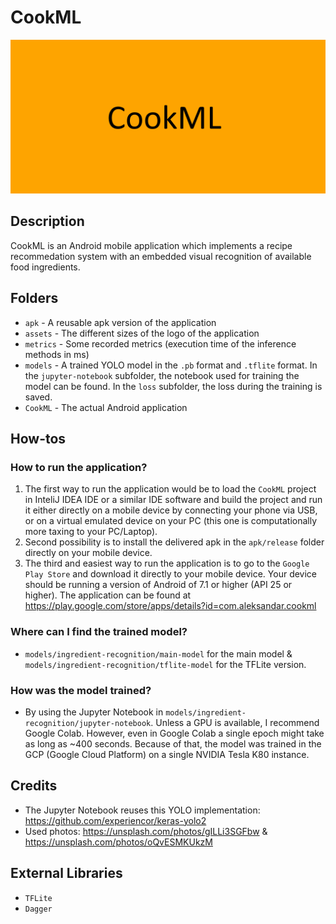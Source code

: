 # CookML

![logo](assets/logo_big.png)

## Description

CookML is an Android mobile application which implements a recipe recommedation system with an embedded visual recognition of available food ingredients.

## Folders
- `apk` - A reusable apk version of the application
- `assets` - The different sizes of the logo of the application
- `metrics` - Some recorded metrics (execution time of the inference methods in ms)
- `models` - A trained YOLO model in the `.pb` format and `.tflite` format. In the `jupyter-notebook` subfolder, the notebook used for training the model can be found. In the `loss` subfolder, the loss during the training is saved.
- `CookML` - The actual Android application

## How-tos

### How to run the application?
1. The first way to run the application would be to load the `CookML` project in InteliJ IDEA IDE or a similar IDE software and build the project and run it either directly on a mobile device by connecting your phone via USB, or on a virtual emulated device on your PC (this one is computationally more taxing to your PC/Laptop).
2. Second possibility is to install the delivered apk in the `apk/release` folder directly on your mobile device.
3. The third and easiest way to run the application is to go to the `Google Play Store` and download it directly to your mobile device. Your device should be running a version of Android of 7.1 or higher (API 25 or higher). The application can be found at https://play.google.com/store/apps/details?id=com.aleksandar.cookml

### Where can I find the trained model?
- `models/ingredient-recognition/main-model` for the main model & `models/ingredient-recognition/tflite-model` for the TFLite version.

### How was the model trained?
- By using the Jupyter Notebook in `models/ingredient-recognition/jupyter-notebook`. Unless a GPU is available, I recommend Google Colab. However, even in Google Colab a single epoch might take as long as ~400 seconds. Because of that, the model was trained in the GCP (Google Cloud Platform) on a single NVIDIA Tesla K80 instance.

## Credits
- The Jupyter Notebook reuses this YOLO implementation: https://github.com/experiencor/keras-yolo2
- Used photos: https://unsplash.com/photos/gILLi3SGFbw & https://unsplash.com/photos/oQvESMKUkzM

## External Libraries
- `TFLite`
- `Dagger`
